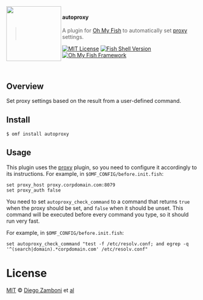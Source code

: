 <img src="https://cdn.rawgit.com/oh-my-fish/oh-my-fish/e4f1c2e0219a17e2c748b824004c8d0b38055c16/docs/logo.svg" align="left" width="144px" height="144px"/>

#### autoproxy
> A plugin for [Oh My Fish][omf-link] to automatically
> set [proxy](https://github.com/oh-my-fish/plugin-proxy) settings.

[![MIT License](https://img.shields.io/badge/license-MIT-007EC7.svg?style=flat-square)](/LICENSE)
[![Fish Shell Version](https://img.shields.io/badge/fish-v2.5.0-007EC7.svg?style=flat-square)](https://fishshell.com)
[![Oh My Fish Framework](https://img.shields.io/badge/Oh%20My%20Fish-Framework-007EC7.svg?style=flat-square)](https://www.github.com/oh-my-fish/oh-my-fish)

<br/>

## Overview

Set proxy settings based on the result from a user-defined command.

## Install

```fish
$ omf install autoproxy
```


## Usage

This plugin uses
the [proxy](https://github.com/oh-my-fish/plugin-proxy) plugin, so you
need to configure it accordingly to its instructions. For example, in
`$OMF_CONFIG/before.init.fish`:

```fish
set proxy_host proxy.corpdomain.com:8079
set proxy_auth false
```

You need to set `autoproxy_check_command` to a command that returns
`true` when the proxy should be set, and `false` when it should be
unset. This command will be executed before every command you type, so
it should run very fast.

For example, in `$OMF_CONFIG/before.init.fish`:

```fish
set autoproxy_check_command "test -f /etc/resolv.conf; and egrep -q '^(search|domain).*corpdomain.com' /etc/resolv.conf"
```

# License

[MIT][mit] © [Diego Zamboni][author] et [al][contributors]


[mit]:            https://opensource.org/licenses/MIT
[author]:         https://github.com/zzamboni
[contributors]:   https://github.com/zzamboni/plugin-autoproxy/graphs/contributors
[omf-link]:       https://www.github.com/oh-my-fish/oh-my-fish

[license-badge]:  https://img.shields.io/badge/license-MIT-007EC7.svg?style=flat-square
